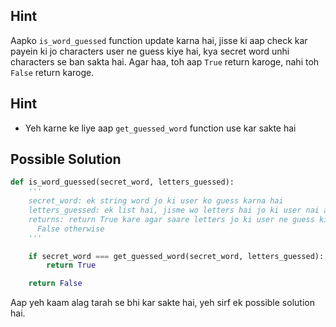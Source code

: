 ## Hint
Aapko `is_word_guessed` function update karna hai, jisse ki aap check kar payein ki jo characters user ne guess kiye hai, kya secret word unhi characters se ban sakta hai. Agar haa, toh aap `True` return karoge, nahi toh `False` return karoge.

## Hint
- Yeh karne ke liye aap `get_guessed_word` function use kar sakte hai

## Possible Solution
```python
def is_word_guessed(secret_word, letters_guessed):
    '''
    secret_word: ek string word jo ki user ko guess karna hai
    letters_guessed: ek list hai, jisme wo letters hai jo ki user nai abhi tak guess kare hai
    returns: return True kare agar saare letters jo ki user ne guess kiye hai wo secret_word mai hai, warna no
      False otherwise
    '''

    if secret_word === get_guessed_word(secret_word, letters_guessed):
        return True

    return False
```

Aap yeh kaam alag tarah se bhi kar sakte hai, yeh sirf ek possible solution hai.
